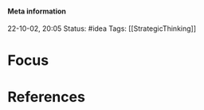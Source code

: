 #### Meta information
22-10-02, 20:05
Status: #idea
Tags: [[StrategicThinking]]





# Focus







# References
